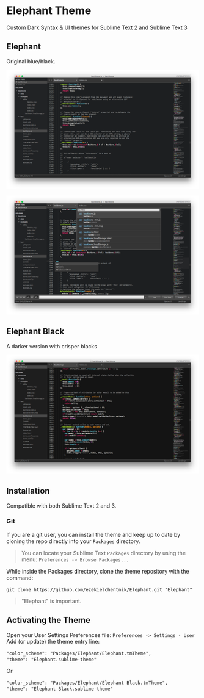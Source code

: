 Elephant Theme
==============

Custom Dark Syntax & UI themes for Sublime Text 2 and Sublime Text 3


Elephant
------------

Original blue/black.

![Elephant screenshot](https://raw.githubusercontent.com/ezekielchentnik/Elephant/master/screenshot-elephant.png "Elephant screenshot")

![Elephant panels screenshot](https://raw.githubusercontent.com/ezekielchentnik/Elephant/master/screenshot-elephant-panels.png "Elephant panels screenshot")

Elephant Black
------------

A darker version with crisper blacks

![Elephant Black screenshot](https://raw.githubusercontent.com/ezekielchentnik/Elephant/master/screenshot-elephant-black.png "Elephant Black screenshot")


Installation
------------
Compatible with both Sublime Text 2 and 3.

### Git ###
If you are a git user, you can install the theme and keep up to date by cloning the repo directly into your `Packages` directory.

> You can locate your Sublime Text `Packages` directory by using the
> menu: `Preferences -> Browse Packages...`

While inside the Packages directory, clone the theme repository with the command:

    git clone https://github.com/ezekielchentnik/Elephant.git "Elephant"

> "Elephant" is important.


Activating the Theme
--------------------

Open your User Settings Preferences file: `Preferences -> Settings - User`  
Add (or update) the theme entry line:

	"color_scheme": "Packages/Elephant/Elephant.tmTheme",
	"theme": "Elephant.sublime-theme"

Or

	"color_scheme": "Packages/Elephant/Elephant Black.tmTheme",
	"theme": "Elephant Black.sublime-theme"
